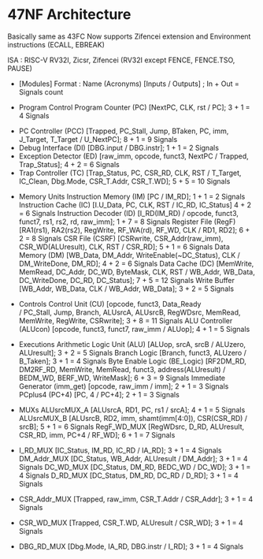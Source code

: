 # 47NF Architecture
Basically same as 43FC
Now supports Zifencei extension and Environment instructions (ECALL, EBREAK)

ISA : RISC-V RV32I, Zicsr, Zifencei
(RV32I except FENCE, FENCE.TSO, PAUSE)

- [Modules]
Format : Name 			(Acronyms)	[Inputs / Outputs] ; 												In + Out = Signals count

- Program Control
Program Counter 		(PC)		[NextPC, CLK, rst / PC];											3 + 1 = 4 Signals
+ PC Controller			(PCC)	 	[Trapped, PC_Stall, Jump, BTaken, PC, imm, J_Target, T_Target 
									/ U_NextPC];														8 + 1 = 9 Signals
+ Debug Interface		(DI)		[DBG.input / DBG.instr];											1 + 1 = 2 Signals
+ Exception Detector	(ED)		[raw_imm, opcode, funct3, NextPC / Trapped, Trap_Status];			4 + 2 = 6 Signals
+ Trap Controller		(TC)		[Trap_Status, PC, CSR_RD, CLK, RST
									/ T_Target, IC_Clean, Dbg.Mode, CSR_T.Addr, CSR_T.WD];				5 + 5 = 10 Signals

- Memory Units
Instruction Memory		(IM)		[PC / IM_RD];														1 + 1 = 2 Signals
Instruction Cache		(IC)		[I.U_Data, PC, CLK, RST / IC_RD, IC_Status]							4 + 2 = 6 Signals
Instruction Decoder		(ID)		[I_RD(IM_RD) / opcode, funct3, funct7, rs1, rs2, rd, raw_imm];		1 + 7 = 8 Signals
Register File			(RegF)		[RA1(rs1), RA2(rs2), RegWrite, RF_WA(rd), RF_WD, CLK / RD1, RD2];	6 + 2 = 8 Signals
CSR File				(CSRF)		[CSRwrite, CSR_Addr(raw_imm), CSR_WD(ALUresult), CLK, RST 
									/ CSR_RD];															5 + 1 = 6 Signals
Data Memory			(DM)			[WB_Data, DM_Addr, WriteEnable(~DC_Status), CLK 
									/ DM_WriteDone, DM_RD];												4 + 2 = 6 Signals
Data Cache			(DC)			[MemWrite, MemRead, DC_Addr, DC_WD, ByteMask, CLK, RST
									/ WB_Addr, WB_Data, DC_WriteDone, DC_RD, DC_Status];				7 + 5 = 12 Signals
Write Buffer						[WB_Addr, WB_Data, CLK / WB_Addr, WB_Data];							3 + 2 = 5 Signals

- Controls
Control Unit			(CU)		[opcode, funct3, Data_Ready  
									/ PC_Stall, Jump, Branch, ALUsrcA, ALUsrcB,
									RegWDsrc, MemRead, MemWrite, RegWrite, CSRwrite];					3 + 8 = 11 Signals
ALU Controller			(ALUcon)	[opcode, funct3, funct7, raw_imm / ALUop];							4 + 1 = 5 Signals

- Executions
Arithmetic Logic Unit	(ALU)		[ALUop, srcA, srcB / ALUzero, ALUresult];							3 + 2 = 5 Signals
Branch Logic						[Branch, funct3, ALUzero / B_Taken];								3 + 1 = 4 Signals
Byte Enable Logic		(BE_Logic)	[RF2DM_RD, DM2RF_RD, MemWrite, MemRead, funct3, address(ALUresult)
									/ BEDM_WD, BERF_WD, WriteMask];										6 + 3 = 9 Signals
Immediate Generator		(imm_get)	[opcode, raw_imm / imm];											2 + 1 = 3 Signals
PCplus4					(PC+4)		[PC, 4 / PC+4];														2 + 1 = 3 Signals

- MUXs
ALUsrcMUX_A					[ALUsrcA, RD1, PC, rs1 / srcA];											4 + 1 = 5 Signals
ALUsrcMUX_B					[ALUsrcB, RD2, imm, shamt(imm[4:0]), CSR(CSR_RD) / srcB];				5 + 1 = 6 Signals
RegF_WD_MUX					[RegWDsrc, D_RD, ALUresult, CSR_RD, imm, PC+4 / RF_WD];					6 + 1 = 7 Signals

+ I_RD_MUX					[IC_Status, IM_RD, IC_RD / IA_RD];										3 + 1 = 4 Signals
DM_Addr_MUX					[DC_Status, WB_Addr, ALUresult / DM_Addr];								3 + 1 = 4 Signals
DC_WD_MUX					[DC_Status, DM_RD, BEDC_WD / DC_WD];									3 + 1 = 4 Signals
D_RD_MUX					[DC_Status, DM_RD, DC_RD / D_RD];										3 + 1 = 4 Signals

+ CSR_Addr_MUX				[Trapped, raw_imm, CSR_T.Addr / CSR_Addr];								3 + 1 = 4 Signals
+ CSR_WD_MUX				[Trapped, CSR_T.WD, ALUresult / CSR_WD];								3 + 1 = 4 Signals
+ DBG_RD_MUX				[Dbg.Mode, IA_RD, DBG.instr / I_RD];									3 + 1 = 4 Signals
